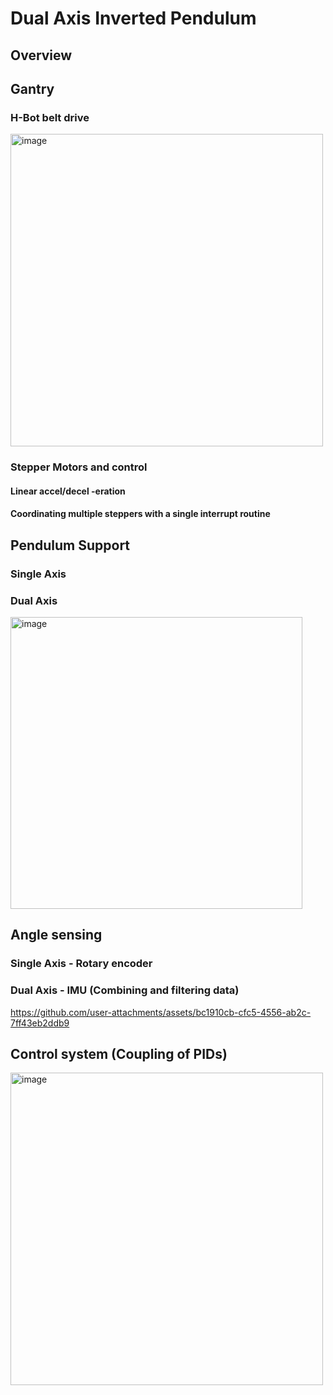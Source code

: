 # Dual Axis Inverted Pendulum

## Overview

## Gantry
### H-Bot belt drive
<img width="500" alt="image" src="https://github.com/user-attachments/assets/759edab8-2bf5-41ba-946d-4d369a11933d" />

### Stepper Motors and control
#### Linear accel/decel -eration
#### Coordinating multiple steppers with a single interrupt routine

## Pendulum Support
### Single Axis
### Dual Axis
<img width="467" alt="image" src="https://github.com/user-attachments/assets/96e273cc-b0df-4cd4-8c8c-75e214a7bf4d" />



## Angle sensing
### Single Axis - Rotary encoder
### Dual Axis - IMU (Combining and filtering data)


https://github.com/user-attachments/assets/bc1910cb-cfc5-4556-ab2c-7ff43eb2ddb9


## Control system (Coupling of PIDs)
<img width="500" alt="image" src="https://github.com/user-attachments/assets/a70526a4-1b07-40af-b24d-f153e88ad73e" />


